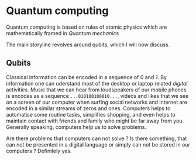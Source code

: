# Quantum computing

Quantum computing is based on rules of atomic physics which are mathematically framed in *Quantum mechanics*

The main storyline revolves around qubits, which I will now discuss.

## Qubits
Classical information can be encoded in a sequence of *0* and *1*.
By information one can uderstand most of the desktop or laptop related *digital* activities. Music that we can hear from loudspeakers of our mobile phones is encodes as a sequence `...010100100010...`, videos and likes that we see on a screen of our computer when surfing social networks and internet are encoded in a similar streams of zeros and ones.
Computers helps to automatise some routine tasks, simplifies shopping, and even helps to maintain contact with friends and family who might be far away from you. Generally speaking, computers help us to solve problems.

Are there problems that computers can not solve ?
Is there something, that can not be presented in a digital language or simply can not be stored in our computers ? Definitely yes.

